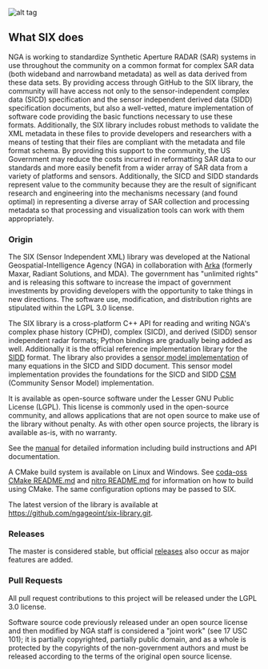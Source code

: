 ![alt tag](https://raw.github.com/ngageoint/six-library/master/docs/six_logo.png?raw=true)

## What SIX does

NGA is working to standardize Synthetic Aperture RADAR (SAR) systems in use throughout the community on a common format for complex SAR data (both wideband and narrowband metadata) as well as data derived from these data sets.  By providing access through GitHub to the SIX library, the community will have access not only to the sensor-independent complex data (SICD) specification and the sensor independent derived data (SIDD) specification documents, but also a well-vetted, mature implementation of software code providing the basic functions necessary to use these formats.  Additionally, the SIX library includes robust methods to validate the XML metadata in these files to provide developers and researchers with a means of testing that their files are compliant with the metadata and file format schema.  By providing this support to the community, the US Government may reduce the costs incurred in reformatting SAR data to our standards and more easily benefit from a wider array of SAR data from a variety of platforms and sensors. Additionally, the SICD and SIDD standards represent value to the community because they are the result of significant research and engineering into the mechanisms necessary (and found optimal) in representing a diverse array of SAR collection and processing metadata so that processing and visualization tools can work with them appropriately.

### Origin

The SIX (Sensor Independent XML) library was developed at the National Geospatial-Intelligence Agency (NGA) in collaboration
with [Arka](http://arka.org) (formerly Maxar, Radiant Solutions, and MDA). The government has "unlimited rights" and is releasing
this software to increase the impact of government investments by providing developers with the opportunity to take things
in new directions. The software use, modification, and distribution rights are stipulated within the LGPL 3.0 license.

The SIX library is a cross-platform C++ API for reading and writing NGA's complex phase history (CPHD), complex (SICD),
and derived (SIDD) sensor independent radar formats; Python bindings are gradually being added as well.  Additionally it
is the official reference implementation library for the
[SIDD](https://github.com/ngageoint/six-library/wiki/Sensor-Independent-Derived-Data-(SIDD)-Standard) format. The library
also provides a [sensor model implementation](https://github.com/ngageoint/six-library/wiki) of many equations in the
SICD and SIDD document.  This sensor model implementation provides the foundations for the SICD and SIDD
[CSM](https://github.com/ngageoint/csm) (Community Sensor Model) implementation.

It is available as open-source software under the Lesser GNU Public License (LGPL). This license is commonly used in the
open-source community, and allows applications that are not open source to make use of the library without penalty. As with
other open source projects, the library is available as-is, with no warranty.

See the [manual](https://github.com/ngageoint/six-library/blob/master/docs/six-manual.pdf) for detailed information including
build instructions and API documentation.

A CMake build system is available on Linux and Windows. See [coda-oss CMake README.md](externals/coda-oss/cmake/README.md)
and [nitro README.md](externals/nitro/README.md) for information on how to build using CMake. The same configuration options
may be passed to SIX.

The latest version of the library is available at https://github.com/ngageoint/six-library.git.

### Releases

The master is considered stable, but official [releases](https://github.com/ngageoint/six-library/releases) also occur as
major features are added.

### Pull Requests

All pull request contributions to this project will be released under the LGPL 3.0 license.

Software source code previously released under an open source license and then modified by NGA staff is considered a
"joint work" (see 17 USC 101); it is partially copyrighted, partially public domain, and as a whole is protected by the
copyrights of the non-government authors and must be released according to the terms of the original open source license.

